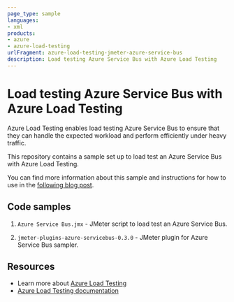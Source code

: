 ```yaml
---
page_type: sample
languages:
- xml
products:
- azure
- azure-load-testing
urlFragment: azure-load-testing-jmeter-azure-service-bus
description: Load testing Azure Service Bus with Azure Load Testing
---
```


# Load testing Azure Service Bus with Azure Load Testing

Azure Load Testing enables load testing Azure Service Bus to ensure that they can handle the expected workload and perform efficiently under heavy traffic.

This repository contains a sample set up to load test an Azure Service Bus with Azure Load Testing.

You can find more information about this sample and instructions for how to use in the [following blog post]().

## Code samples

1. `Azure Service Bus.jmx` - JMeter script to load test an Azure Service Bus.

1. `jmeter-plugins-azure-servicebus-0.3.0` - JMeter plugin for Azure Service Bus sampler.

## Resources

- Learn more about [Azure Load Testing](https://aka.ms/malt)
- [Azure Load Testing documentation](https://aka.ms/malt-docs)